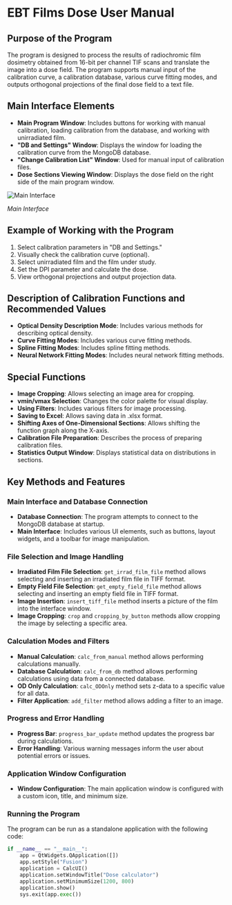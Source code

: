 # EBT Films Dose User Manual

## Purpose of the Program

The program is designed to process the results of radiochromic film dosimetry obtained from 16-bit per channel TIF scans and translate the image into a dose field. The program supports manual input of the calibration curve, a calibration database, various curve fitting modes, and outputs orthogonal projections of the final dose field to a text file.

## Main Interface Elements

- **Main Program Window**: Includes buttons for working with manual calibration, loading calibration from the database, and working with unirradiated film.
- **"DB and Settings" Window**: Displays the window for loading the calibration curve from the MongoDB database.
- **"Change Calibration List" Window**: Used for manual input of calibration files.
- **Dose Sections Viewing Window**: Displays the dose field on the right side of the main program window.

![Main Interface](https://i.ibb.co/k88KzJh/image.png)

*Main Interface*

## Example of Working with the Program

1. Select calibration parameters in "DB and Settings."
2. Visually check the calibration curve (optional).
3. Select unirradiated film and the film under study.
4. Set the DPI parameter and calculate the dose.
5. View orthogonal projections and output projection data.

## Description of Calibration Functions and Recommended Values

- **Optical Density Description Mode**: Includes various methods for describing optical density.
- **Curve Fitting Modes**: Includes various curve fitting methods.
- **Spline Fitting Modes**: Includes spline fitting methods.
- **Neural Network Fitting Modes**: Includes neural network fitting methods.

## Special Functions

- **Image Cropping**: Allows selecting an image area for cropping.
- **vmin/vmax Selection**: Changes the color palette for visual display.
- **Using Filters**: Includes various filters for image processing.
- **Saving to Excel**: Allows saving data in .xlsx format.
- **Shifting Axes of One-Dimensional Sections**: Allows shifting the function graph along the X-axis.
- **Calibration File Preparation**: Describes the process of preparing calibration files.
- **Statistics Output Window**: Displays statistical data on distributions in sections.

## Key Methods and Features

### Main Interface and Database Connection

- **Database Connection**: The program attempts to connect to the MongoDB database at startup.
- **Main Interface**: Includes various UI elements, such as buttons, layout widgets, and a toolbar for image manipulation.

### File Selection and Image Handling

- **Irradiated Film File Selection**: `get_irrad_film_file` method allows selecting and inserting an irradiated film file in TIFF format.
- **Empty Field File Selection**: `get_empty_field_file` method allows selecting and inserting an empty field file in TIFF format.
- **Image Insertion**: `insert_tiff_file` method inserts a picture of the film into the interface window.
- **Image Cropping**: `crop` and `cropping_by_button` methods allow cropping the image by selecting a specific area.

### Calculation Modes and Filters

- **Manual Calculation**: `calc_from_manual` method allows performing calculations manually.
- **Database Calculation**: `calc_from_db` method allows performing calculations using data from a connected database.
- **OD Only Calculation**: `calc_ODOnly` method sets z-data to a specific value for all data.
- **Filter Application**: `add_filter` method allows adding a filter to an image.

### Progress and Error Handling

- **Progress Bar**: `progress_bar_update` method updates the progress bar during calculations.
- **Error Handling**: Various warning messages inform the user about potential errors or issues.

### Application Window Configuration

- **Window Configuration**: The main application window is configured with a custom icon, title, and minimum size.

### Running the Program

The program can be run as a standalone application with the following code:

```python
if __name__ == "__main__":
    app = QtWidgets.QApplication([])
    app.setStyle("Fusion")
    application = CalcUI()
    application.setWindowTitle("Dose calculator")
    application.setMinimumSize(1200, 800)
    application.show()
    sys.exit(app.exec())

